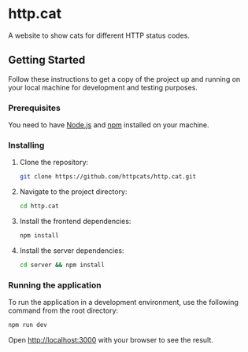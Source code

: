 # http.cat

A website to show cats for different HTTP status codes.

## Getting Started

Follow these instructions to get a copy of the project up and running on your local machine for development and testing purposes.

### Prerequisites

You need to have [Node.js](https://nodejs.org/) and [npm](https://www.npmjs.com/) installed on your machine.

### Installing

1.  Clone the repository:
    ```bash
    git clone https://github.com/httpcats/http.cat.git
    ```
2.  Navigate to the project directory:
    ```bash
    cd http.cat
    ```
3.  Install the frontend dependencies:
    ```bash
    npm install
    ```
4.  Install the server dependencies:
    ```bash
    cd server && npm install
    ```

### Running the application

To run the application in a development environment, use the following command from the root directory:

```bash
npm run dev
```

Open [http://localhost:3000](http://localhost:3000) with your browser to see the result.
